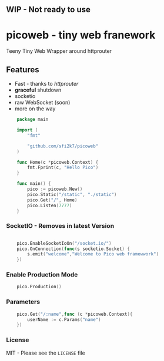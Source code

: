## WIP - Not ready to use
# picoweb - tiny web franework

Teeny Tiny Web Wrapper around httprouter

## Features
- Fast - thanks to _httprouter_
- **graceful** shutdown
- socketio
- raw WebSocket (soon)
- more on the way

```GO
    package main

    import (
        "fmt"

        "github.com/sfi2k7/picoweb"
    )

    func Home(c *picoweb.Context) {
        fmt.Fprint(c, "Hello Pico")
    }

    func main() {
        pico := picoweb.New()
        pico.Static("/static", "./static")
        pico.Get("/", Home)
        pico.Listen(7777)
    }
```

### SocketIO - Removes in latest Version

```GO

    pico.EnableSocketIoOn("/socket.io/")
    pico.OnConnection(func(s socketio.Socket) {
        s.emit("welcome","Welcome to Pico web framewwork")
    })

```

### Enable Production Mode

```GO
    pico.Production()
```

### Parameters

```GO
    pico.Get("/:name",func (c *picoweb.Context){
        userName := c.Params("name")
    })
```

### License
MIT - Please see the `LICENSE` file
